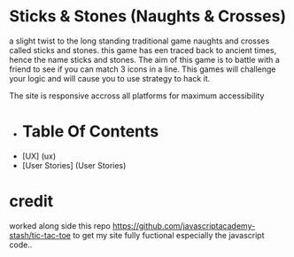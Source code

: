 # Sticks & Stones (Naughts & Crosses)

a slight twist to the long standing traditional game naughts and crosses called sticks and stones.  this game has een traced back to ancient times, hence the name sticks and stones. 
The aim of this game is to battle with a friend to see if you can match 3 icons in a line. This games will challenge your logic and will cause you to use strategy to hack it. 

The site is responsive accross all platforms for maximum accessibility

- # Table Of Contents 
 - [UX] (ux)
  - [User Stories] (User Stories)

# credit 

worked along side this repo https://github.com/javascriptacademy-stash/tic-tac-toe
to get my site fully fuctional especially the javascript code.. 